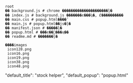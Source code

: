 ```
root
�� background.js # chrome ���������������ִ������ļ�
�� index.js # background.js �������ͼ���¼�, Ȼ����������
�� main.css # popup.html����ʽ
�� main.js # popup.html��js�ļ�
�� manifest.json # �����ļ�
�� popup.html # ���ͼ��󵯳���ҳ��
�� readme.md # �������ļ�

����images
 icon128.png
 icon16.png
 icon19.png
 icon38.png
 icon48.png
```

"default_title": "stock helper",
"default_popup": "popup.html"        

